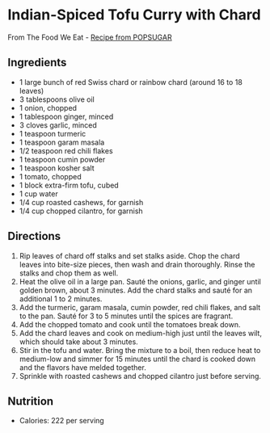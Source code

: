 # Indian-Spiced Tofu Curry with Chard

From The Food We Eat - [Recipe from POPSUGAR](https://www.popsugar.com/fitness/Healthy-Indian-Tofu-Curry-5477629)

## Ingredients

- 1 large bunch of red Swiss chard or rainbow chard (around 16 to 18 leaves)
- 3 tablespoons olive oil
- 1 onion, chopped
- 1 tablespoon ginger, minced
- 3 cloves garlic, minced
- 1 teaspoon turmeric
- 1 teaspoon garam masala
- 1/2 teaspoon red chili flakes
- 1 teaspoon cumin powder
- 1 teaspoon kosher salt
- 1 tomato, chopped
- 1 block extra-firm tofu, cubed
- 1 cup water
- 1/4 cup roasted cashews, for garnish
- 1/4 cup chopped cilantro, for garnish

## Directions

1. Rip leaves of chard off stalks and set stalks aside. Chop the chard leaves into bite-size pieces, then wash and drain thoroughly. Rinse the stalks and chop them as well.
2. Heat the olive oil in a large pan. Sauté the onions, garlic, and ginger until golden brown, about 3 minutes. Add the chard stalks and sauté for an additional 1 to 2 minutes.
3. Add the turmeric, garam masala, cumin powder, red chili flakes, and salt to the pan. Sauté for 3 to 5 minutes until the spices are fragrant.
4. Add the chopped tomato and cook until the tomatoes break down.
5. Add the chard leaves and cook on medium-high just until the leaves wilt, which should take about 3 minutes.
6. Stir in the tofu and water. Bring the mixture to a boil, then reduce heat to medium-low and simmer for 15 minutes until the chard is cooked down and the flavors have melded together.
7. Sprinkle with roasted cashews and chopped cilantro just before serving.

## Nutrition

- Calories: 222 per serving
